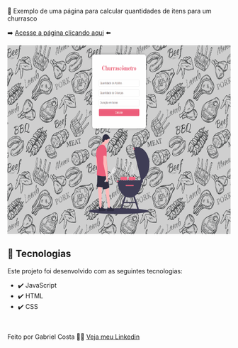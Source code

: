 🍖 Exemplo de uma página para calcular quantidades de itens para um churrasco

➡️ [Acesse a página clicando aqui](https://gabrielcostarep.github.io/Churrascometro/index.html) ⬅️

 <div align="center" >
  <img src="./Readme-gif.gif" alt="demo-web" height="425">
</div>

## 🚀 Tecnologias

Este projeto foi desenvolvido com as seguintes tecnologias:

- ✔️ JavaScript
- ✔️ HTML
- ✔️ CSS

<br>

Feito por Gabriel Costa 👋🏾 [Veja meu Linkedin](https://www.linkedin.com/in/gabrielcostadev/)
